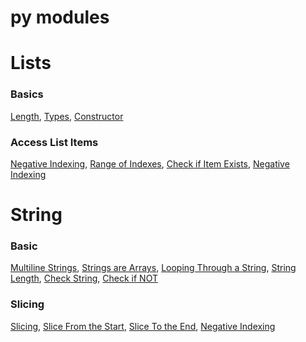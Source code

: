 # py modules

<h1>Lists</h1>

  <h3>Basics</h3>
    <span>
      <a href="https://www.w3schools.com/python/python_lists.asp">Length</a>,
      <a href="https://www.w3schools.com/python/python_lists.asp">Types</a>,
      <a href="https://www.w3schools.com/python/python_lists.asp">Constructor</a>
    </span>

  <h3>Access List Items</h3>
    <span>
      <a href="https://www.w3schools.com/python/python_lists_access.asp">Negative Indexing</a>,
      <a href="https://www.w3schools.com/python/python_lists_access.asp">Range of Indexes</a>,
      <a href="https://www.w3schools.com/python/python_lists_access.asp">Check if Item Exists</a>,
      <a href="https://www.w3schools.com/python/python_lists_access.asp">Negative Indexing</a>
    </span>


<h1>String</h1>

  <h3>Basic</h3>
    <span>
      <a href="https://www.w3schools.com/python/python_strings.asp">Multiline Strings</a>,
      <a href="https://www.w3schools.com/python/python_strings.asp">Strings are Arrays</a>,
      <a href="https://www.w3schools.com/python/python_strings.asp">Looping Through a String</a>,
      <a href="https://www.w3schools.com/python/python_strings.asp">String Length</a>,
      <a href="https://www.w3schools.com/python/python_strings.asp">Check String</a>,
      <a href="https://www.w3schools.com/python/python_strings.asp">Check if NOT</a>
    </span>

  <h3>Slicing</h3>
    <span>
      <a href="https://www.w3schools.com/python/python_strings_slicing.asp">Slicing</a>,
      <a href="https://www.w3schools.com/python/python_strings_slicing.asp">Slice From the Start</a>,
      <a href="https://www.w3schools.com/python/python_strings_slicing.asp">Slice To the End</a>,
      <a href="https://www.w3schools.com/python/python_strings_slicing.asp">Negative Indexing</a>
    </span>
